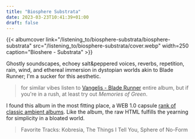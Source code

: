 ```yaml
---
title: "Biosphere Substrata"
date: 2023-03-23T10:41:39+01:00
draft: false
---
```



{{< albumcover
    link="/listening_to/biosphere-substrata/biosphere-substrata"
    src="/listening_to/biosphere-substrata/cover.webp"
    width=250
    caption="Bioshere - Substrata"
    >}}

Ghostly soundscapes, echoey salt&peppered voices, reverbs, repetition, rain, wind, and ethereal immersion in dystopian worlds akin to Blade Runner; I'm a sucker for this aesthetic.
> for similar vibes listen to [Vangelis - Blade Runner](https://www.discogs.com/master/12717-Vangelis-Blade-Runner) entire album, but if you're in a rush, at least try out  _Memories of Green_.

I found this album in the most fitting place, a WEB 1.0 capsule [rank of classic ambient albums](http://music.hyperreal.org/epsilon/info/2001_classic_ambient.html). Like the album, the raw HTML fulfills the yearning for simplicity in a bloated world.

>Favorite Tracks: Kobresia, The Things I Tell You, Sphere of No-Form
